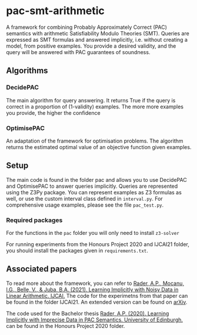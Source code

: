 # pac-smt-arithmetic
A framework for combining Probably Approximately Correct (PAC) semantics with arithmetic Satisfiability Modulo Theories (SMT).
Queries are expressed as SMT formulas and answered implicitly, i.e. without creating a model, from positive examples. 
You provide a desired validity, and the query will be answered with PAC guarantees of soundness.

## Algorithms


### DecidePAC
The main algorithm for query answering.
It returns True if the query is correct in a proportion of (1-validity) examples.
The more more examples you provide, the higher the confidence
### OptimisePAC
An adaptation of the framework for optimisation problems.
The algorithm returns the estimated optimal value of an objective function given examples.

## Setup
The main code is found in the folder pac and allows you to use DecidePAC and OptimisePAC to answer queries implicitly.
Queries are represented using the Z3Py package. 
You can represent examples as Z3 formulas as well, or use the custom interval class defined in `interval.py`.
For comprehensive usage examples, please see the file `pac_test.py`.

### Required packages
For the functions in the `pac` folder you will only need to install `z3-solver`

For running experiments from the Honours Project 2020 and IJCAI21 folder, you should install the packages given in `requirements.txt`.



## Associated papers
To read more about the framework, you can refer to [Rader, A.P., Mocanu, I.G., Belle, V., & Juba, B.A. (2021). Learning Implicitly with Noisy Data in Linear Arithmetic. IJCAI.](https://doi.org/10.24963/ijcai.2021/195)
The code for the experimetns from that paper can be found in the folder IJCAI21.
An extended version can be found on [arXiv](https://arxiv.org/abs/2010.12619).

The code used for the Bachelor thesis [Rader, A.P. (2020). Learning Implicitly with
Imprecise Data in PAC Semantics. University of Edinburgh.](https://project-archive.inf.ed.ac.uk/ug4/20201893/ug4_proj.pdf) can be found in the Honours Project 2020 folder.

